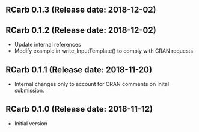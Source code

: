 ## RCarb 0.1.3 (Release date: 2018-12-02)

## RCarb 0.1.2 (Release date: 2018-12-02)

* Update internal references
* Modify example in write_InputTemplate() to comply with CRAN requests

## RCarb 0.1.1 (Release date: 2018-11-20)

* Internal changes only to account for CRAN comments on inital submission.

## RCarb 0.1.0 (Release date: 2018-11-12)

* Initial version
